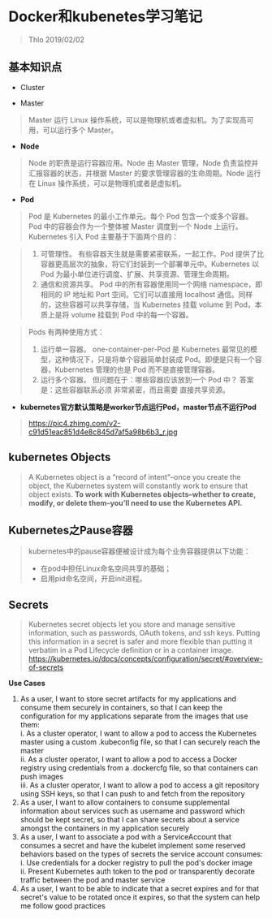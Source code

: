 # Docker和kubenetes学习笔记

> Thlo 2019/02/02

## 基本知识点

+ Cluster

+ Master

> Master 运行 Linux 操作系统，可以是物理机或者虚拟机。为了实现高可用，可以运行多个 Master。

+ **Node**

> Node 的职责是运行容器应用。Node 由 Master 管理，Node 负责监控并汇报容器的状态，并根据 Master 的要求管理容器的生命周期。Node 运行在 Linux 操作系统，可以是物理机或者是虚拟机。

+ **Pod**

>Pod 是 Kubernetes 的最小工作单元。每个 Pod 包含一个或多个容器。Pod 中的容器会作为一个整体被 Master 调度到一个 Node 上运行。
Kubernetes 引入 Pod 主要基于下面两个目的：

>1. 可管理性。
有些容器天生就是需要紧密联系，一起工作。Pod 提供了比容器更高层次的抽象，将它们封装到一个部署单元中。Kubernetes 以 Pod 为最小单位进行调度、扩展、共享资源、管理生命周期。
>2. 通信和资源共享。
Pod 中的所有容器使用同一个网络 namespace，即相同的 IP 地址和 Port 空间。它们可以直接用 localhost 通信。同样的，这些容器可以共享存储，当 Kubernetes 挂载 volume 到 Pod，本质上是将 volume 挂载到 Pod 中的每一个容器。

>Pods 有两种使用方式：
>1. 运行单一容器。
one-container-per-Pod 是 Kubernetes 最常见的模型，这种情况下，只是将单个容器简单封装成 Pod。即便是只有一个容器，Kubernetes 管理的也是 Pod 而不是直接管理容器。
>2. 运行多个容器。
但问题在于：哪些容器应该放到一个 Pod 中？ 
答案是：这些容器联系必须 非常紧密，而且需要 直接共享资源。

+ **kubernetes官方默认策略是worker节点运行Pod，master节点不运行Pod**

><https://pic4.zhimg.com/v2-c91d51eac851d4e8c845d7af5a98b6b3_r.jpg>

## kubernetes Objects

>A Kubernetes object is a “record of intent”–once you create the object, the Kubernetes system will constantly work to ensure that object exists.
**To work with Kubernetes objects–whether to create, modify, or delete them–you’ll need to use the Kubernetes API.**

## Kubernetes之Pause容器

>kubernetes中的pause容器便被设计成为每个业务容器提供以下功能：
>+ 在pod中担任Linux命名空间共享的基础；
>+ 启用pid命名空间，开启init进程。

## Secrets
>Kubernetes secret objects let you store and manage sensitive information, such as passwords, OAuth tokens, and ssh keys. Putting this information in a secret is safer and more flexible than putting it verbatim in a Pod Lifecycle definition or in a container image.
<https://kubernetes.io/docs/concepts/configuration/secret/#overview-of-secrets>

**Use Cases**

1. As a user, I want to store secret artifacts for my applications and consume them securely in containers, so that I can keep the configuration for my applications separate from the images that use them:        
  i. As a cluster operator, I want to allow a pod to access the Kubernetes master using a custom .kubeconfig file, so that I can securely reach the master      
ii. As a cluster operator, I want to allow a pod to access a Docker registry using credentials from a .dockercfg file, so that containers can push images       
iii. As a cluster operator, I want to allow a pod to access a git repository using SSH keys, so that I can push to and fetch from the repository        
2. As a user, I want to allow containers to consume supplemental information about services such as username and password which should be kept secret, so that I can share secrets about a service amongst the containers in my application securely        
3. As a user, I want to associate a pod with a ServiceAccount that consumes a secret and have the kubelet implement some reserved behaviors based on the types of secrets the service account consumes:     
i. Use credentials for a docker registry to pull the pod's docker image     
ii. Present Kubernetes auth token to the pod or transparently decorate traffic between the pod and master service       
4. As a user, I want to be able to indicate that a secret expires and for that secret's value to be rotated once it expires, so that the system can help me follow good practices